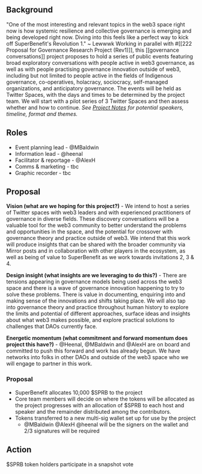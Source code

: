 ## Background
"One of the most interesting and relevant topics in the web3 space right now is how systemic resilience and collective governance is emerging and being developed right now. Diving into this feels like a perfect way to kick off SuperBenefit's Revolution 1." ~ Lewwwk
Working in parallel with #[[222 Proposal for Governance Research Project (Rev1)]], this [[governance conversations]] project proposes to hold a series of public events featuring broad exploratory conversations with people active in web3 governance, as well as with people practising governance innovation outside of web3, including but not limited to people active in the fields of Indigenous governance, co-operatives, holacracy, sociocracy, self-managed organizations, and anticipatory governance.
The events will be held as Twitter Spaces, with the days and times to be determined by the project team. We will start with a pilot series of 3 Twitter Spaces and then assess whether and how to continue.
_See [Project Notes](https://app.clarity.so/superbenefit/notes/4fd0bfcc-aed9-4c72-8c30-df8101220a05) for potential speakers, timeline, format and themes._
## Roles
- Event planning lead - @MBaldwin 
- Information lead - @heenal 
- Facilitator & reportage - @AlexH
- Comms & marketing - tbc
- Graphic recorder - tbc

## Proposal
**Vision (what are we hoping for this project?)** - We intend to host a series of Twitter spaces with web3 leaders and with experienced practitioners of governance in diverse fields. These discovery conversations will be a valuable tool for the web3 community to better understand the problems and opportunities in the space, and the potential for crossover with governance theory and practice outside of web3. We intend that this work will produce insights that can be shared with the broader community via Mirror posts and in collaboration with other players in the ecosystem, as well as being of value to SuperBenefit as we work towards invitations 2, 3 & 4.

**Design insight (what insights are we leveraging to do this?)** - There are tensions appearing in governance models being used across the web3 space and there is a wave of governance innovation happening to try to solve these problems. There is value in documenting, enquiring into and making sense of the innovations and shifts taking place. We will also tap into governance theory and practice throughout human history to explore the limits and potential of different approaches, surface ideas and insights about what web3 makes possible, and explore practical solutions to challenges that DAOs currently face.

**Energetic momentum (what commitment and forward momentum does project this have?)** - @Heenal, @MBaldwin and @AlexH are on board and committed to push this forward and work has already begun. We have networks into folks in other DAOs and outside of the web3 space who we will engage to partner in this work. 
### Proposal
- SuperBenefit allocates 10,000 $SPRB to the project
- Core team members will decide on where the tokens will be allocated as the project progresses with an allocation of  $SPRB to each host and speaker and the remainder distributed among the contributors.
- Tokens transferred to a new multi-sig wallet set up for use by the project
	- @MBaldwin @AlexH @heenal will be the signers on the wallet and 2/3 signatures will be required

## Action
$SPRB token holders participate in a snapshot vote

